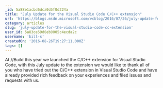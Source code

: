 ```yaml
---
_id: 5a88e1acbd6dca0d5f0d224a
title: "July Update for the Visual Studio Code C/C++ extension"
url: 'https://blogs.msdn.microsoft.com/vcblog/2016/07/26/july-update-for-the-visual-studio-code-cc-extension/'
category: articles
slug: 'july-update-for-the-visual-studio-code-cc-extension'
user_id: 5a83ce59d6eb0005c4ecda2c
username: 'bill-s'
createdOn: '2016-08-26T19:27:11.000Z'
tags: []
---
```


At //Build this year we launched the C/C++ extension for Visual Studio Code, with this July update to the extension we would like to thank all of you who have tried out the C/C++ extension in Visual Studio Code and have already provided rich feedback on your experiences and filed issues and requests with us.
